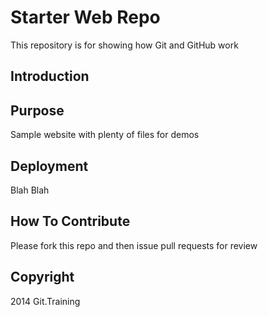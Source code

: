 # Starter Web Repo

This repository is for showing how Git and GitHub work

## Introduction

## Purpose

Sample website with plenty of files for demos

## Deployment

Blah Blah
## How To Contribute
Please fork this repo and then issue pull requests for review

## Copyright
2014 Git.Training